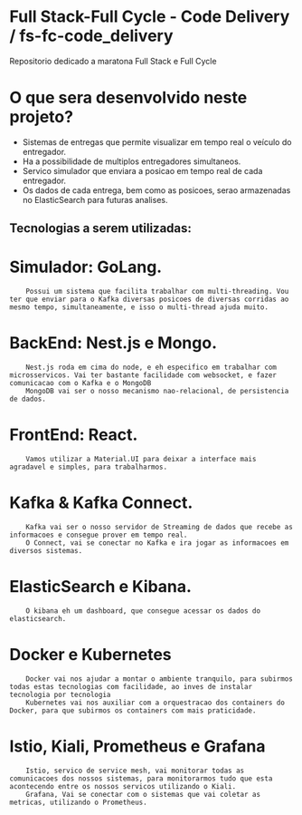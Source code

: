 # Full Stack-Full Cycle - Code Delivery / fs-fc-code_delivery
Repositorio dedicado a maratona Full Stack e Full Cycle

# O que sera desenvolvido neste projeto?
- Sistemas de entregas que permite visualizar em tempo real o veículo do entregador.
- Ha a possibilidade de multiplos entregadores simultaneos.
- Servico simulador que enviara a posicao em tempo real de cada entregador.
- Os dados de cada entrega, bem como as posicoes, serao armazenadas no ElasticSearch para futuras analises.

## Tecnologias a serem utilizadas:
# Simulador: GoLang.
        Possui um sistema que facilita trabalhar com multi-threading. Vou ter que enviar para o Kafka diversas posicoes de diversas corridas ao mesmo tempo, simultaneamente, e isso o multi-thread ajuda muito.

# BackEnd: Nest.js e Mongo.
        Nest.js roda em cima do node, e eh especifico em trabalhar com microsservicos. Vai ter bastante facilidade com websocket, e fazer comunicacao com o Kafka e o MongoDB
        MongoDB vai ser o nosso mecanismo nao-relacional, de persistencia de dados.

# FrontEnd: React.
        Vamos utilizar a Material.UI para deixar a interface mais agradavel e simples, para trabalharmos.

# Kafka & Kafka Connect.
        Kafka vai ser o nosso servidor de Streaming de dados que recebe as informacoes e consegue prover em tempo real.
        O Connect, vai se conectar no Kafka e ira jogar as informacoes em diversos sistemas.

# ElasticSearch e Kibana.
        O kibana eh um dashboard, que consegue acessar os dados do elasticsearch.

# Docker e Kubernetes
        Docker vai nos ajudar a montar o ambiente tranquilo, para subirmos todas estas tecnologias com facilidade, ao inves de instalar tecnologia por tecnologia
        Kubernetes vai nos auxiliar com a orquestracao dos containers do Docker, para que subirmos os containers com mais praticidade.

# Istio, Kiali, Prometheus e Grafana
        Istio, servico de service mesh, vai monitorar todas as comunicacoes dos nossos sistemas, para monitorarmos tudo que esta acontecendo entre os nossos servicos utilizando o Kiali.
        Grafana, Vai se conectar com o sistemas que vai coletar as metricas, utilizando o Prometheus.

